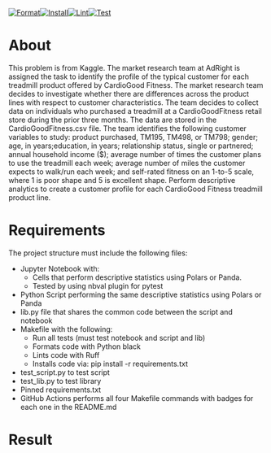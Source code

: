 [![Format](https://github.com/nogibjj/IDS706_w3_Individual_Project1/actions/workflows/format.yml/badge.svg)](https://github.com/nogibjj/IDS706_w3_Individual_Project1/actions/workflows/format.yml)[![Install](https://github.com/nogibjj/IDS706_w3_Individual_Project1/actions/workflows/install.yml/badge.svg)](https://github.com/nogibjj/IDS706_w3_Individual_Project1/actions/workflows/install.yml)[![Lint](https://github.com/nogibjj/IDS706_w3_Individual_Project1/actions/workflows/lint.yml/badge.svg)](https://github.com/nogibjj/IDS706_w3_Individual_Project1/actions/workflows/lint.yml)[![Test](https://github.com/nogibjj/IDS706_w3_Individual_Project1/actions/workflows/test.yml/badge.svg)](https://github.com/nogibjj/IDS706_w3_Individual_Project1/actions/workflows/test.yml)
# About
This problem is from Kaggle. The market research team at AdRight is assigned the task to identify the profile of the typical customer for each treadmill product offered by CardioGood Fitness. The market research team decides to investigate whether there are differences across the product lines with respect to customer characteristics. The team decides to collect data on individuals who purchased a treadmill at a CardioGoodFitness retail store during the prior three months. The data are stored in the CardioGoodFitness.csv file. The team identifies the following customer variables to study: product purchased, TM195, TM498, or TM798; gender; age, in years;education, in years; relationship status, single or partnered; annual household income ($); average number of times the customer plans to use the treadmill each week; average number of miles the customer expects to walk/run each week; and self-rated fitness on an 1-to-5 scale, where 1 is poor shape and 5 is excellent shape. Perform descriptive analytics to create a customer profile for each CardioGood Fitness treadmill product line.

# Requirements
The project structure must include the following files:
- Jupyter Notebook with:
    - Cells that perform descriptive statistics using Polars or Panda.
    - Tested by using nbval plugin for pytest
- Python Script performing the same descriptive statistics using Polars or Panda
- lib.py file that shares the common code between the script and notebook
- Makefile with the following:
    - Run all tests (must test notebook and script and lib)
    - Formats code with Python black
    - Lints code with Ruff
    - Installs code via:  pip install -r requirements.txt
- test_script.py to test script
- test_lib.py to test library
- Pinned requirements.txt
- GitHub Actions performs all four Makefile commands with badges for each one in the README.md

# Result
